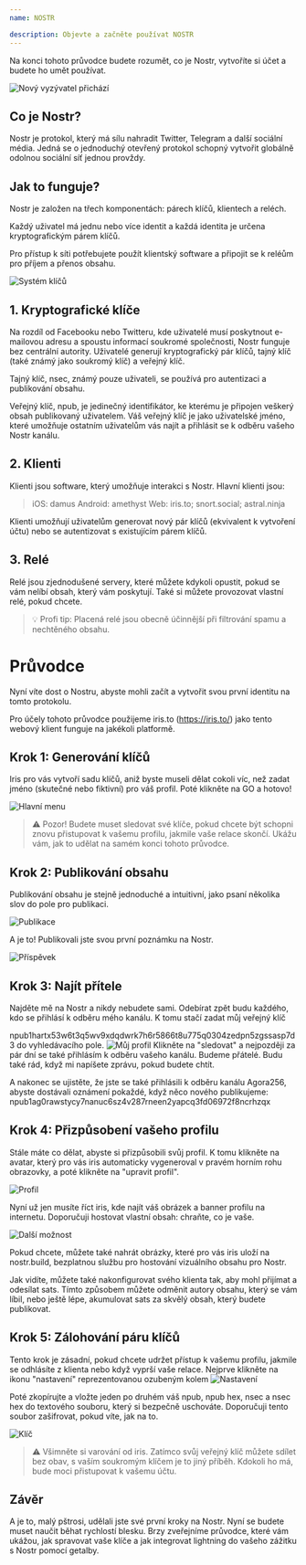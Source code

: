 ```yaml
---
name: NOSTR

description: Objevte a začněte používat NOSTR
---
```


Na konci tohoto průvodce budete rozumět, co je Nostr, vytvoříte si účet a budete ho umět používat.

![Nový vyzývatel přichází](assets/1.webp)

## Co je Nostr?

Nostr je protokol, který má sílu nahradit Twitter, Telegram a další sociální média. Jedná se o jednoduchý otevřený protokol schopný vytvořit globálně odolnou sociální síť jednou provždy.

## Jak to funguje?

Nostr je založen na třech komponentách: párech klíčů, klientech a reléch.

Každý uživatel má jednu nebo více identit a každá identita je určena kryptografickým párem klíčů.

Pro přístup k síti potřebujete použít klientský software a připojit se k reléům pro příjem a přenos obsahu.

![Systém klíčů](assets/2.webp)

## 1. Kryptografické klíče

Na rozdíl od Facebooku nebo Twitteru, kde uživatelé musí poskytnout e-mailovou adresu a spoustu informací soukromé společnosti, Nostr funguje bez centrální autority. Uživatelé generují kryptografický pár klíčů, tajný klíč (také známý jako soukromý klíč) a veřejný klíč.

Tajný klíč, nsec, známý pouze uživateli, se používá pro autentizaci a publikování obsahu.

Veřejný klíč, npub, je jedinečný identifikátor, ke kterému je připojen veškerý obsah publikovaný uživatelem. Váš veřejný klíč je jako uživatelské jméno, které umožňuje ostatním uživatelům vás najít a přihlásit se k odběru vašeho Nostr kanálu.

## 2. Klienti

Klienti jsou software, který umožňuje interakci s Nostr. Hlavní klienti jsou:

> iOS: damus
> Android: amethyst
> Web: iris.to; snort.social; astral.ninja

Klienti umožňují uživatelům generovat nový pár klíčů (ekvivalent k vytvoření účtu) nebo se autentizovat s existujícím párem klíčů.

## 3. Relé

Relé jsou zjednodušené servery, které můžete kdykoli opustit, pokud se vám nelíbí obsah, který vám poskytují. Také si můžete provozovat vlastní relé, pokud chcete.

> 💡 Profi tip: Placená relé jsou obecně účinnější při filtrování spamu a nechtěného obsahu.

# Průvodce

Nyní víte dost o Nostru, abyste mohli začít a vytvořit svou první identitu na tomto protokolu.

Pro účely tohoto průvodce použijeme iris.to (https://iris.to/) jako tento webový klient funguje na jakékoli platformě.

## Krok 1: Generování klíčů

Iris pro vás vytvoří sadu klíčů, aniž byste museli dělat cokoli víc, než zadat jméno (skutečné nebo fiktivní) pro váš profil. Poté klikněte na GO a hotovo!

![Hlavní menu](assets/3.webp)

> ⚠️ Pozor! Budete muset sledovat své klíče, pokud chcete být schopni znovu přistupovat k vašemu profilu, jakmile vaše relace skončí. Ukážu vám, jak to udělat na samém konci tohoto průvodce.

## Krok 2: Publikování obsahu

Publikování obsahu je stejně jednoduché a intuitivní, jako psaní několika slov do pole pro publikaci.

![Publikace](assets/4.webp)

A je to! Publikovali jste svou první poznámku na Nostr.

![Příspěvek](assets/5.webp)

## Krok 3: Najít přítele

Najděte mě na Nostr a nikdy nebudete sami. Odebírat zpět budu každého, kdo se přihlásí k odběru mého kanálu. K tomu stačí zadat můj veřejný klíč

npub1hartx53w6t3q5wv9xdqdwrk7h6r5866t8u775q0304zedpn5zgssasp7d3 do vyhledávacího pole.
![Můj profil](assets/6.webp)
Klikněte na "sledovat" a nejpozději za pár dní se také přihlásím k odběru vašeho kanálu. Budeme přátelé. Budu také rád, když mi napíšete zprávu, pokud budete chtít.

A nakonec se ujistěte, že jste se také přihlásili k odběru kanálu Agora256, abyste dostávali oznámení pokaždé, když něco nového publikujeme: npub1ag0rawstycy7nanuc6sz4v287rneen2yapcq3fd06972f8ncrhzqx

## Krok 4: Přizpůsobení vašeho profilu

Stále máte co dělat, abyste si přizpůsobili svůj profil. K tomu klikněte na avatar, který pro vás iris automaticky vygeneroval v pravém horním rohu obrazovky, a poté klikněte na "upravit profil".

![Profil](assets/7.webp)

Nyní už jen musíte říct iris, kde najít váš obrázek a banner profilu na internetu. Doporučuji hostovat vlastní obsah: chraňte, co je vaše.

![Další možnost](assets/8.webp)

Pokud chcete, můžete také nahrát obrázky, které pro vás iris uloží na nostr.build, bezplatnou službu pro hostování vizuálního obsahu pro Nostr.

Jak vidíte, můžete také nakonfigurovat svého klienta tak, aby mohl přijímat a odesílat sats. Tímto způsobem můžete odměnit autory obsahu, který se vám líbil, nebo ještě lépe, akumulovat sats za skvělý obsah, který budete publikovat.

## Krok 5: Zálohování páru klíčů

Tento krok je zásadní, pokud chcete udržet přístup k vašemu profilu, jakmile se odhlásíte z klienta nebo když vyprší vaše relace.
Nejprve klikněte na ikonu "nastavení" reprezentovanou ozubeným kolem
![Nastavení](assets/9.webp)

Poté zkopírujte a vložte jeden po druhém váš npub, npub hex, nsec a nsec hex do textového souboru, který si bezpečně uschováte. Doporučuji tento soubor zašifrovat, pokud víte, jak na to.

![Klíč](assets/10.webp)

> ⚠️ Všimněte si varování od iris. Zatímco svůj veřejný klíč můžete sdílet bez obav, s vaším soukromým klíčem je to jiný příběh. Kdokoli ho má, bude moci přistupovat k vašemu účtu.

## Závěr

A je to, malý pštrosi, udělali jste své první kroky na Nostr. Nyní se budete muset naučit běhat rychlostí blesku. Brzy zveřejníme průvodce, které vám ukážou, jak spravovat vaše klíče a jak integrovat lightning do vašeho zážitku s Nostr pomocí getalby.